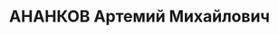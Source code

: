 ---
title: АНАНКОВ Артемий Михайлович
description: 'Род. в 1877. Проживал: г. Абакан.

  Арестован 18.06.1937. Обв.: участие в к.-р. организации, антисоветская агитация.
  Приговор: ВК ВС СССР, 19.06.1938 – ВМН.

  Реабилитирован ВК ВС СССР 01.06.1957'
---